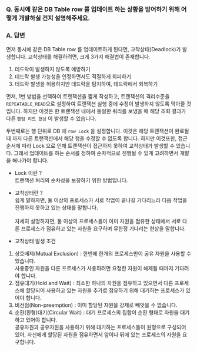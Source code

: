 ### Q. 동시에 같은 DB Table row 를 업데이트 하는 상황을 방어하기 위해 어떻게 개발하실 건지 설명해주세요.

### A. 답변
먼저 동시에 같은 DB Table row 를 업데이트하게 된다면, 교착상태(Deadlock)가 발생합니다. 
교착상태를 해결하려면, 크게 3가지 해결법이 존재합니다. 
1. 데드락이 발생하지 않도록 예방하기
2. 데드락 발생 가능성을 인정하면서도 적절하게 회피하기
3. 데드락 발생을 허용하지만 데드락을 탐지하여, 데드락에서 회복하기


먼저, 1번 방법을 선택하여 트랜잭션을 짧게 작성하고, 트랜잭션의 격리수준을 `REPEATABLE_READ`으로 설정하여 트랜잭션 실행 중에 수정이 발생하지 않도록 막아줄 것입니다. 하지만 이것은 한 트랜잭션 내에서 동일한 쿼리를 보냈을 때 해당 조회 결과가 다른 `팬텀 리드 현상` 이 발생할 수 있습니다. 

두번째로는 행 단위로 DB 에 `row Lock` 을 설정합니다. 이것은 해당 트랜잭션이 완료될 때 까지 다른 트랜잭션에서 해당 행을 수정할 수 없도록 합니다. 하지만 이것또한, 접근 순서에 따라 Lock 으로 인해 트랜잭션이 접근하지 못하여 교착상태가 발생할 수 있습니다. 그래서 업데이트를 하는 순서를 정하여 순차적으로 진행될 수 있게 고려하면서 개발을 해나가야 합니다. 
 
* Lock 이란 ? <br>
트랜잭션 처리의 순차성을 보장하기 위한 방법입니다. 


* 교착상태란 ? <br>
쉽게 말하자면, 둘 이상의 프로세스가 서로 작업이 끝나길 기다리느라 다음 작업을 진행하지 못하고 있는 상태를 말합니다. <br><br>
자세히 설명하자면, 둘 이상의 프로세스들이 이미 자원을 점유한 상태에서 서로 다른 프로세스가 점유하고 있는 자원을 요구하며 무한정 기다리는 현상을 말합니다.

* 교착상태 발생 조건 <br>
1. 상호배제(Mutual Exclusion) : 한번에 한개의 프로세스만이 공유 자원을 사용할 수 있습니다.  <br>
사용중인 자원을 다른 프로세스가 사용하려면 요청한 자원이 해제될 때까지 기다려야 합니다. 
2. 점유대기(Hold and Wait) : 최소한 하나의 자원을 점유하고 있으면서 다른 프로세스에 할당되어 사용하고 있는 자원을 추가로 점유하기 위해 대기하는 프로세스가 있어야 합니다. <br>
3. 비선점(Non-preemption) : 이미 할당된 자원을 강제로 빼앗을 수 없습니다. <br>
4. 순환(환형)대기(Circular Wait) : 대기 프로세스의 집합이 순환 형태로 자원을 대기하고 있어야 합니다. <br>
공유자원과 공유자원을 사용하기 위해 대기하는 프로세스들이 원형으로 구성되어 있어, 자신에게 할당된 자원을 점유하면서 앞이나 뒤에 있는 프로세스의 자원을 요구합니다. 
